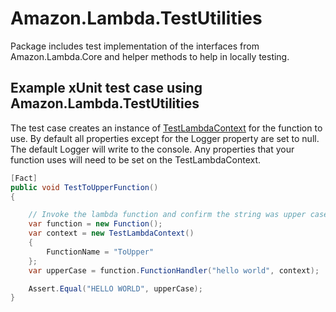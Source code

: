 # Amazon.Lambda.TestUtilities

Package includes test implementation of the interfaces from Amazon.Lambda.Core and helper methods to help in locally testing.

 
 ## Example xUnit test case using Amazon.Lambda.TestUtilities

The test case creates an instance of [TestLambdaContext](/Libraries/src/Amazon.Lambda.TestUtilities/TestLambdaContext.cs) for the function to use. 
By default all properties except for the Logger property are set to null. The default Logger will write to the console. Any properties that your function uses will need to be set
on the TestLambdaContext.
```csharp
[Fact]
public void TestToUpperFunction()
{

    // Invoke the lambda function and confirm the string was upper cased.
    var function = new Function();
    var context = new TestLambdaContext()
    {
        FunctionName = "ToUpper"
    };
    var upperCase = function.FunctionHandler("hello world", context);

    Assert.Equal("HELLO WORLD", upperCase);
}
```
